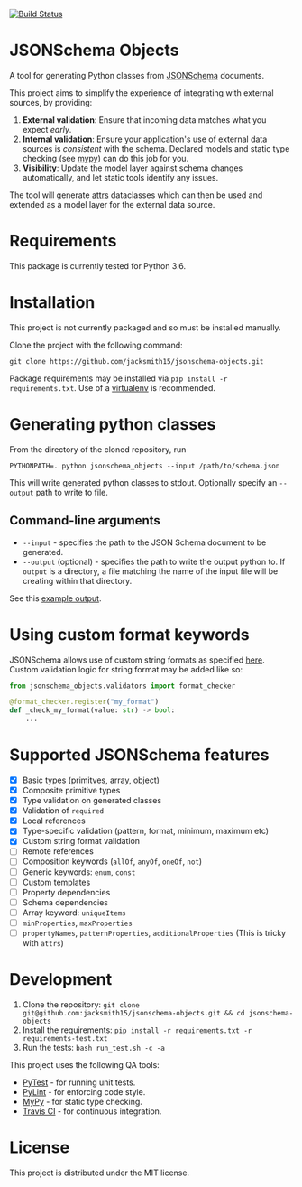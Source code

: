[![Build Status](https://travis-ci.com/jacksmith15/jsonschema-objects.svg?token=JrMQr8Ynsmu5tphpTQ2p&branch=master)](https://travis-ci.com/jacksmith15/jsonschema-objects)
# JSONSchema Objects
A tool for generating Python classes from [JSONSchema](https://json-schema.org/) documents.

This project aims to simplify the experience of integrating with external sources, by providing:
1. **External validation**: Ensure that incoming data matches what you expect _early_.
2. **Internal validation**: Ensure your application's use of external data sources is _consistent_ with the schema. Declared models and static type checking (see [mypy](http://mypy-lang.org/)) can do this job for you.
3. **Visibility**: Update the model layer against schema changes automatically, and let static tools identify any issues.

The tool will generate [attrs](http://www.attrs.org/en/stable/index.html) dataclasses which can then be used and extended as a model layer for the external data source.

# Requirements
This package is currently tested for Python 3.6.

# Installation
This project is not currently packaged and so must be installed manually.

Clone the project with the following command:
```
git clone https://github.com/jacksmith15/jsonschema-objects.git
```

Package requirements may be installed via `pip install -r requirements.txt`. Use of a [virtualenv](https://virtualenv.pypa.io/) is recommended.

# Generating python classes
From the directory of the cloned repository, run
```
PYTHONPATH=. python jsonschema_objects --input /path/to/schema.json
```

This will write generated python classes to stdout. Optionally specify an `--output` path to write to file.

## Command-line arguments
* `--input` - specifies the path to the JSON Schema document to be generated.
* `--output` (optional) - specifies the path to write the output python to. If `output` is a directory, a file matching the name of the input file will be creating within that directory.

See this [example output](https://github.com/jacksmith15/jsonschema-objects/blob/master/tests/models/simple.py).

# Using custom format keywords
JSONSchema allows use of custom string formats as specified [here](https://json-schema.org/draft/2019-09/json-schema-validation.html#rfc.section.7.2.3). Custom validation logic for string format may be added like so:
```python
from jsonschema_objects.validators import format_checker

@format_checker.register("my_format")
def _check_my_format(value: str) -> bool:
    ...
```

# Supported JSONSchema features
- [x] Basic types (primitves, array, object)
- [x] Composite primitive types
- [x] Type validation on generated classes
- [x] Validation of `required`
- [x] Local references
- [x] Type-specific validation (pattern, format, minimum, maximum etc)
- [x] Custom string format validation
- [ ] Remote references
- [ ] Composition keywords (`allOf`, `anyOf`, `oneOf`, `not`)
- [ ] Generic keywords: `enum`, `const`
- [ ] Custom templates
- [ ] Property dependencies
- [ ] Schema dependencies
- [ ] Array keyword: `uniqueItems`
- [ ] `minProperties`, `maxProperties`
- [ ] `propertyNames`, `patternProperties`, `additionalProperties` (This is  tricky with `attrs`)

# Development
1. Clone the repository: `git clone git@github.com:jacksmith15/jsonschema-objects.git && cd jsonschema-objects`
2. Install the requirements: `pip install -r requirements.txt -r requirements-test.txt`
3. Run the tests: `bash run_test.sh -c -a`

This project uses the following QA tools:
- [PyTest](https://docs.pytest.org/en/latest/) - for running unit tests.
- [PyLint](https://www.pylint.org/) - for enforcing code style.
- [MyPy](http://mypy-lang.org/) - for static type checking.
- [Travis CI](https://travis-ci.org/) - for continuous integration.

# License
This project is distributed under the MIT license.


